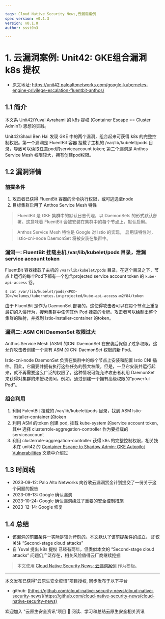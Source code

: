 ```yaml
---

tags: Cloud Native Security News,云漏洞案例
spec version: v0.1.3
version: v0.1.0
author: ssst0n3

---
```


# 1. 云漏洞案例: Unit42: GKE组合漏洞 k8s 提权

* 原文地址: https://unit42.paloaltonetworks.com/google-kubernetes-engine-privilege-escalation-fluentbit-anthos/

## 1.1 简介

本文系 Unit42/Yuval Avrahami 的 k8s 提权 (Container Escape == Cluster Admin?) 思想的实践。

Unit42/Shaul Ben Hai 发现 GKE 中的两个漏洞，组合起来可获得 k8s 的完整控制权限。第一个漏洞是 FluentBit 容器 挂载了主机的 /var/lib/kubelet/pods 目录，导致可以读取任意pod的serviceaccount token; 第二个漏洞是 Anthos Service Mesh 权限较大，拥有创建pod权限。

## 1.2 漏洞详情

### 前提条件

1. 攻击者已获得 FluentBit 容器的命令执行权限，或可逃逸至node
2. 目标集群启用了 Anthos Service Mesh 特性

> FluentBit 是 GKE 集群中的默认日志代理，以 DaemonSets 的形式默认部署。这意味着 FluentBit 会被安装在集群中的每个节点上，默认启用。

> Anthos Service Mesh 特性是 Google 对 Istio 的实现， 启用该特性时，Istio-cni-node DaemonSet 将被安装在集群中。

### 漏洞一: FluentBit 挂载主机 /var/lib/kubelet/pods 目录，泄漏 service account token

FluentBit 容器挂载了主机的 `/var/lib/kubelet/pods` 目录，在这个目录之下，节点上运行的每个Pod下都有一个包含projected service account token 的 `kube-api-access` 卷。

```
$ cat /var/lib/kubelet/pods/<POD-ID>/volumes/kubernetes.io~projected/kube-api-access-m2f84/token
```

由于 FluentBit 是作为 DaemonSet 部署的，这使得攻击者可以在每个节点上重复最初的入侵行为，搜索集群中任何其他 Pod 挂载的令牌。攻击者可以绘制出整个集群的映射，并找到 Istio-Installer-container 的token。

### 漏洞二: ASM CNI DaemonSet 权限过大

Anthos Service Mesh (ASM) 的CNI DaemonSet 在安装后保留了过多权限。这允许攻击者创建一个具有 ASM 的 CNI DaemonSet 权限的新 Pod。

Istio-cni-node DaemonSet 负责在集群中的每个节点上安装和配置 Istio CNI 插件。因此，它需要并拥有执行这些任务的强大权限。但是，一旦它安装并运行起来，就不再需要这么广泛的权限了。这种情况可能允许攻击者利用 DaemonSet 来获得对集群的未授权访问，例如，通过创建一个拥有高级权限的“powerful Pod”。

### 组合利用

1. 利用 FulentBit 挂载的 /var/lib/kubelet/pods 目录，找到 ASM Istio-Installer-container 的token
2. 利用 ASM 的token 创建 pod, 挂载 kube-system 的service account token, 其中 选择 clusterrole-aggregation-controller 作为要挂载的 serviceaccount 
3. 利用 clusterrole-aggregation-controller  获得 k8s 的完整控制权限，相关技术在 unit42 的 [Container Escape to Shadow Admin: GKE Autopilot Vulnerabilities](https://unit42.paloaltonetworks.com/gke-autopilot-vulnerabilities/) 文章中介绍过

## 1.3 时间线

- 2023-09-12: Palo Alto Networks 向谷歌云漏洞赏金计划提交了一份关于这个问题的报告
- 2023-09-13: Google 确认漏洞
- 2023-10-24: Google 确认漏洞绕过了重要的安全控制措施
- 2023-12-14: Google 修复

## 1.4 总结

* 该漏洞的前置条件一实际是较为苛刻的。本文默认了该前提条件的成立， 即仅关注 “Second-stage cloud attacks”
* 自 Yuval 提出 k8s 提权 已经有两年，但类似本文的 “Second-stage cloud attacks” 问题仍广泛存在，相关风险值得云厂商继续挖掘

> 本文使用 [Cloud Native Security News: 云漏洞案例](https://github.com/cloud-native-security-news/spec/blob/main/云漏洞案例.md) 作为模板。

----

本文发布已获得"云原生安全资讯"项目授权, 同步发布于以下平台

* github: [https://github.com/cloud-native-security-news/cloud-native-security-news](https://github.com/cloud-native-security-news/cloud-native-security-news)

欢迎加入 "云原生安全资讯"项目 👏 阅读、学习和总结云原生安全相关资讯 
